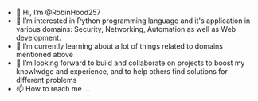 - 👋 Hi, I’m @RobinHood257
- 👀 I’m interested in Python programming language and it's application in various domains: Security, Networking, Automation as well as Web development.
- 🌱 I’m currently learning about a lot of things related to domains mentioned above
- 💞️ I’m looking forward to build and collaborate on projects to boost my knowlwdge and experience, and to help others find solutions for different problems
- 📫 How to reach me ... 



<!---
RobinHood257/RobinHood257 is a ✨ special ✨ repository because its `README.md` (this file) appears on your GitHub profile.
You can click the Preview link to take a look at your changes.
--->

